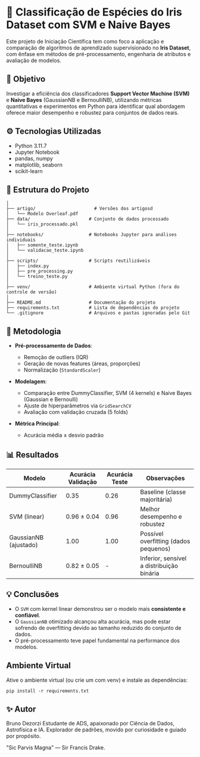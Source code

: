 # 🌸 Classificação de Espécies do Iris Dataset com SVM e Naive Bayes

Este projeto de Iniciação Científica tem como foco a aplicação e comparação de algoritmos de aprendizado supervisionado no **Iris Dataset**, com ênfase em métodos de pré-processamento, engenharia de atributos e avaliação de modelos.

## 🧠 Objetivo

Investigar a eficiência dos classificadores **Support Vector Machine (SVM)** e **Naive Bayes** (GaussianNB e BernoulliNB), utilizando métricas quantitativas e experimentos em Python para identificar qual abordagem oferece maior desempenho e robustez para conjuntos de dados reais.

## ⚙️ Tecnologias Utilizadas

- Python 3.11.7  
- Jupyter Notebook  
- pandas, numpy  
- matplotlib, seaborn  
- scikit-learn  

## 📁 Estrutura do Projeto

```INICIACAO_CIENTIFICA_ML_CLASSIFICAO/
│
├── artigo/                      # Versões dos artigosd
│   └── Modelo Overleaf.pdf
├── data/                      # Conjunto de dados processado
│   └── iris_processado.pkl
│
├── notebooks/                 # Notebooks Jupyter para análises individuais
│   ├── somente_teste.ipynb
│   └── validacao_teste.ipynb
│
├── scripts/                   # Scripts reutilizáveis
│   ├── index.py
│   ├── pre_processing.py
│   └── treino_teste.py
│
├── venv/                      # Ambiente virtual Python (fora do controle de versão)
│
├── README.md                  # Documentação do projeto
├── requirements.txt           # Lista de dependências do projeto
└── .gitignore                 # Arquivos e pastas ignoradas pelo Git
```



## 🧪 Metodologia

- **Pré-processamento de Dados**:
  - Remoção de outliers (IQR)
  - Geração de novas features (áreas, proporções)
  - Normalização (`StandardScaler`)

- **Modelagem**:
  - Comparação entre DummyClassifier, SVM (4 kernels) e Naive Bayes (Gaussian e Bernoulli)
  - Ajuste de hiperparâmetros via `GridSearchCV`
  - Avaliação com validação cruzada (5 folds)

- **Métrica Principal**:
  - Acurácia média ± desvio padrão

## 📊 Resultados

| Modelo                | Acurácia Validação | Acurácia Teste | Observações                             |
|----------------------|--------------------|----------------|-----------------------------------------|
| DummyClassifier      | 0.35               | 0.26           | Baseline (classe majoritária)           |
| SVM (linear)         | 0.96 ± 0.04        | 0.96           | Melhor desempenho e robustez            |
| GaussianNB (ajustado)| 1.00               | 1.00           | Possível overfitting (dados pequenos)   |
| BernoulliNB          | 0.82 ± 0.05        | -              | Inferior, sensível a distribuição binária |

## 💡 Conclusões

- O `SVM` com kernel linear demonstrou ser o modelo mais **consistente e confiável**.
- O `GaussianNB` otimizado alcançou alta acurácia, mas pode estar sofrendo de overfitting devido ao tamanho reduzido do conjunto de dados.
- O pré-processamento teve papel fundamental na performance dos modelos.


## Ambiente Virtual
Ative o ambiente virtual (ou crie um com venv) e instale as dependências:
```
pip install -r requirements.txt
```

## ✨ Autor
Bruno Dezorzi
Estudante de ADS, apaixonado por Ciência de Dados, Astrofísica e IA.
Explorador de padrões, movido por curiosidade e guiado por propósito.

"Sic Parvis Magna" — Sir Francis Drake.